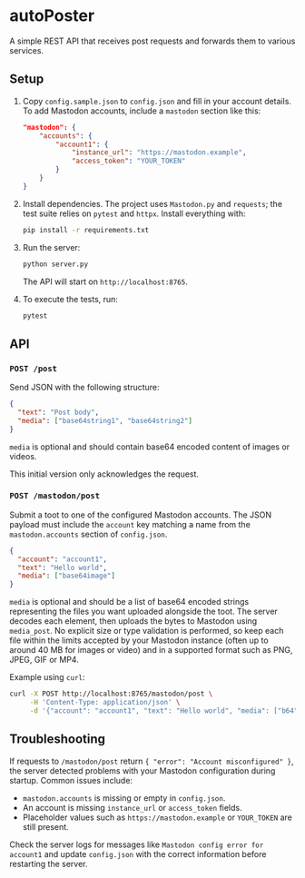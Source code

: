 # autoPoster

A simple REST API that receives post requests and forwards them to various services.

## Setup

1. Copy `config.sample.json` to `config.json` and fill in your account details.
   To add Mastodon accounts, include a `mastodon` section like this:

   ```json
   "mastodon": {
       "accounts": {
           "account1": {
               "instance_url": "https://mastodon.example",
               "access_token": "YOUR_TOKEN"
           }
       }
   }
   ```
2. Install dependencies. The project uses `Mastodon.py` and `requests`; the test
   suite relies on `pytest` and `httpx`. Install everything with:
   ```bash
   pip install -r requirements.txt
   ```
3. Run the server:
   ```bash
   python server.py
   ```
   The API will start on `http://localhost:8765`.
4. To execute the tests, run:
   ```bash
   pytest
   ```

## API

### `POST /post`

Send JSON with the following structure:

```json
{
  "text": "Post body",
  "media": ["base64string1", "base64string2"]
}
```

`media` is optional and should contain base64 encoded content of images or videos.

This initial version only acknowledges the request.

### `POST /mastodon/post`

Submit a toot to one of the configured Mastodon accounts. The JSON payload must
include the `account` key matching a name from the `mastodon.accounts` section
of `config.json`.

```json
{
  "account": "account1",
  "text": "Hello world",
  "media": ["base64image"]
}
```

`media` is optional and should be a list of base64 encoded strings representing
the files you want uploaded alongside the toot. The server decodes each
element, then uploads the bytes to Mastodon using `media_post`. No explicit
size or type validation is performed, so keep each file within the limits
accepted by your Mastodon instance (often up to around 40 MB for images or
video) and in a supported format such as PNG, JPEG, GIF or MP4.

Example using `curl`:

```bash
curl -X POST http://localhost:8765/mastodon/post \
     -H 'Content-Type: application/json' \
     -d '{"account": "account1", "text": "Hello world", "media": ["b64"]}'
```

## Troubleshooting

If requests to `/mastodon/post` return `{ "error": "Account misconfigured" }`,
the server detected problems with your Mastodon configuration during startup.
Common issues include:

* `mastodon.accounts` is missing or empty in `config.json`.
* An account is missing `instance_url` or `access_token` fields.
* Placeholder values such as `https://mastodon.example` or `YOUR_TOKEN` are
  still present.

Check the server logs for messages like `Mastodon config error for account1` and
update `config.json` with the correct information before restarting the server.

